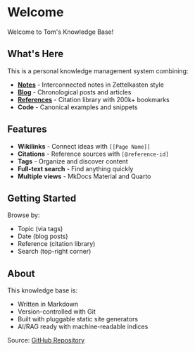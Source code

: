 # Welcome

Welcome to Tom's Knowledge Base!

## What's Here

This is a personal knowledge management system combining:

- **[Notes](notes/index.md)** - Interconnected notes in Zettelkasten style
- **[Blog](notes/blog/index.md)** - Chronological posts and articles
- **[References](references/index.md)** - Citation library with 200k+ bookmarks
- **Code** - Canonical examples and snippets

## Features

- **Wikilinks** - Connect ideas with `[[Page Name]]`
- **Citations** - Reference sources with `[@reference-id]`
- **Tags** - Organize and discover content
- **Full-text search** - Find anything quickly
- **Multiple views** - MkDocs Material and Quarto

## Getting Started

Browse by:
- Topic (via tags)
- Date (blog posts)
- Reference (citation library)
- Search (top-right corner)

## About

This knowledge base is:
- Written in Markdown
- Version-controlled with Git
- Built with pluggable static site generators
- AI/RAG ready with machine-readable indices

Source: [GitHub Repository](https://github.com/tommcd/notes)
